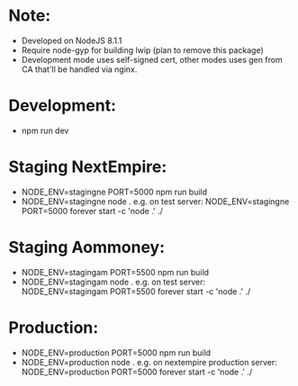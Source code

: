 # Note:
- Developed on NodeJS 8.1.1
- Require node-gyp for building lwip (plan to remove this package)
- Development mode uses self-signed cert, other modes uses gen from CA that'll be handled via nginx.

# Development: 
- npm run dev

# Staging NextEmpire:
- NODE_ENV=stagingne PORT=5000 npm run build
- NODE_ENV=stagingne node . 
	e.g. on test server: NODE_ENV=stagingne PORT=5000 forever start -c 'node .' ./

# Staging Aommoney:
- NODE_ENV=stagingam PORT=5500 npm run build
- NODE_ENV=stagingam node . 
	e.g. on test server: NODE_ENV=stagingam PORT=5500 forever start -c 'node .' ./

# Production:
- NODE_ENV=production PORT=5000 npm run build
- NODE_ENV=production node . 
	e.g. on nextempire production server: NODE_ENV=production PORT=5000 forever start -c 'node .' ./
